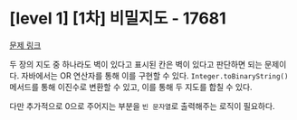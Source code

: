 # [level 1] [1차] 비밀지도 - 17681 

[문제 링크](https://school.programmers.co.kr/learn/courses/30/lessons/17681) 

두 장의 지도 중 하나라도 벽이 있다고 표시된 칸은 벽이 있다고 판단하면 되는 문제이다. 자바에서는 OR 연산자를 통해 이를 구현할 수 있다. `Integer.toBinaryString()` 메서드를 통해 이진수로 변환할 수 있고, 이를 통해 두 지도를 합칠 수 있다.

다만 추가적으로 0으로 주어지는 부분을 `빈 문자열`로 출력해주는 로직이 필요하다.